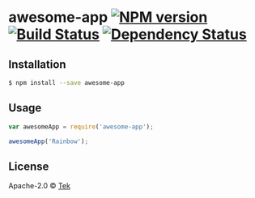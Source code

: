 # awesome-app [![NPM version][npm-image]][npm-url] [![Build Status][travis-image]][travis-url] [![Dependency Status][daviddm-image]][daviddm-url]
> 

## Installation

```sh
$ npm install --save awesome-app
```

## Usage

```js
var awesomeApp = require('awesome-app');

awesomeApp('Rainbow');
```
## License

Apache-2.0 © [Tek]()


[npm-image]: https://badge.fury.io/js/awesome-app.svg
[npm-url]: https://npmjs.org/package/awesome-app
[travis-image]: https://travis-ci.org/pornarong@gmail.com/awesome-app.svg?branch=master
[travis-url]: https://travis-ci.org/pornarong@gmail.com/awesome-app
[daviddm-image]: https://david-dm.org/pornarong@gmail.com/awesome-app.svg?theme=shields.io
[daviddm-url]: https://david-dm.org/pornarong@gmail.com/awesome-app
